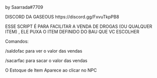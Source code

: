<p>by Saarrada#7709</p>
<p>DISCORD DA GASEOUS https://discord.gg/FxvuTkpPB8</p>

<p>ESSE SCRIPT É PARA FACILITAR A VENDA DE DROGAS (OU QUALQUER ITEM) , ELE PUXA O ITEM DEFINIDO DO BAU QUE VC ESCOLHER</p>

<p>Comandos:</p>

<p>/saldofac para ver o valor das vendas</p>

<p>/sacarfac para sacar o valor das vendas</p>

<p>O Estoque de Item Aparece ao clicar no NPC</p>
